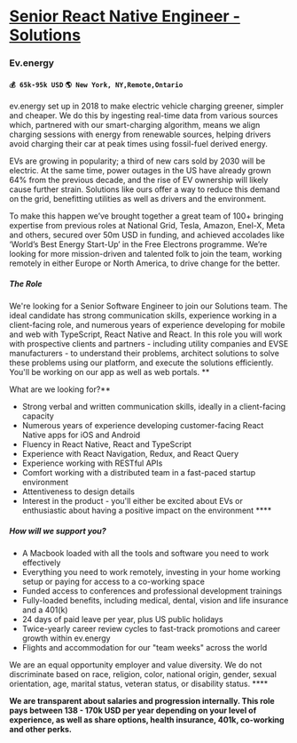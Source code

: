 # [Senior React Native Engineer - Solutions](https://www.remotewlb.com/apply/senior-react-native-engineer-solutions)  
### Ev.energy  
#### `💰 65k-95k USD` `🌎 New York, NY,Remote,Ontario`  

ev.energy set up in 2018 to make electric vehicle charging greener, simpler and cheaper. We do this by ingesting real-time data from various sources which, partnered with our smart-charging algorithm, means we align charging sessions with energy from renewable sources, helping drivers avoid charging their car at peak times using fossil-fuel derived energy.

EVs are growing in popularity; a third of new cars sold by 2030 will be electric. At the same time, power outages in the US have already grown 64% from the previous decade, and the rise of EV ownership will likely cause further strain. Solutions like ours offer a way to reduce this demand on the grid, benefitting utilities as well as drivers and the environment.

To make this happen we’ve brought together a great team of 100+ bringing expertise from previous roles at National Grid, Tesla, Amazon, Enel-X, Meta and others, secured over 50m USD in funding, and achieved accolades like ‘World’s Best Energy Start-Up’ in the Free Electrons programme. We’re looking for more mission-driven and talented folk to join the team, working remotely in either Europe or North America, to drive change for the better.

##### **The Role**

We're looking for a Senior Software Engineer to join our Solutions team. The ideal candidate has strong communication skills, experience working in a client-facing role, and numerous years of experience developing for mobile and web with TypeScript, React Native and React. In this role you will work with prospective clients and partners - including utility companies and EVSE manufacturers - to understand their problems, architect solutions to solve these problems using our platform, and execute the solutions efficiently. You'll be working on our app as well as web portals. **  
  
What are we looking for?**

  * Strong verbal and written communication skills, ideally in a client-facing capacity
  * Numerous years of experience developing customer-facing React Native apps for iOS and Android
  * Fluency in React Native, React and TypeScript
  * Experience with React Navigation, Redux, and React Query
  * Experience working with RESTful APIs
  * Comfort working with a distributed team in a fast-paced startup environment
  * Attentiveness to design details
  * Interest in the product - you'll either be excited about EVs or enthusiastic about having a positive impact on the environment ****

##### How will we support you?

  * A Macbook loaded with all the tools and software you need to work effectively
  * Everything you need to work remotely, investing in your home working setup or paying for access to a co-working space
  * Funded access to conferences and professional development trainings
  * Fully-loaded benefits, including medical, dental, vision and life insurance and a 401(k)
  * 24 days of paid leave per year, plus US public holidays
  * Twice-yearly career review cycles to fast-track promotions and career growth within ev.energy
  * Flights and accommodation for our "team weeks" across the world

We are an equal opportunity employer and value diversity. We do not discriminate based on race, religion, color, national origin, gender, sexual orientation, age, marital status, veteran status, or disability status. ****  

****We are transparent about salaries and progression internally. This role pays between 138 - 170k USD per year depending on your level of experience, as well as share options, health insurance, 401k, co-working and other perks.****

